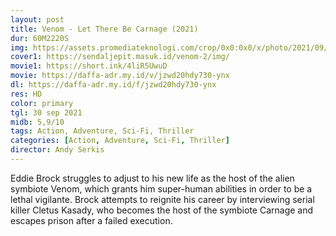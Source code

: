 ```yaml
---
layout: post
title: Venom - Let There Be Carnage (2021)
dur: 60M2220S
img: https://assets.promediateknologi.com/crop/0x0:0x0/x/photo/2021/09/30/1085146066.jpg
cover1: https://sendaljepit.masuk.id/venom-2/img/
movie1: https://short.ink/4liR5UwuD
movie: https://daffa-adr.my.id/v/jzwd20hdy730-ynx
dl: https://daffa-adr.my.id/f/jzwd20hdy730-ynx
res: HD
color: primary
tgl: 30 sep 2021
midb: 5,9/10
tags: Action, Adventure, Sci-Fi, Thriller
categories: [Action, Adventure, Sci-Fi, Thriller]
director: Andy Serkis
---
```


Eddie Brock struggles to adjust to his new life as the host of the alien symbiote Venom, which grants him super-human abilities in order to be a lethal vigilante. Brock attempts to reignite his career by interviewing serial killer Cletus Kasady, who becomes the host of the symbiote Carnage and escapes prison after a failed execution.
